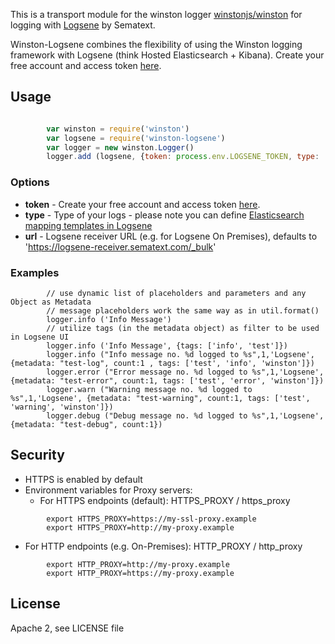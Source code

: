 This is a transport module for the winston logger [winstonjs/winston](https://github.com/winstonjs/winston) for logging with [Logsene](http://www.sematext.com/logsene) by Sematext.

Winston-Logsene combines the flexibility of using the Winston logging framework with Logsene (think Hosted Elasticsearch + Kibana).
Create your free account and access token [here](https://apps.sematext.com/users-web/register.do).

## Usage

```js

        var winston = require('winston')
        var logsene = require('winston-logsene') 
        var logger = new winston.Logger()
        logger.add (logsene, {token: process.env.LOGSENE_TOKEN, type: 'test_logs'})
 ```
### Options

- __token__ - Create your free account and access token [here](https://apps.sematext.com/users-web/register.do).
- __type__ - Type of your logs - please note you can define [Elasticsearch mapping templates in Logsene](http://blog.sematext.com/2015/02/09/elasticsearch-mapping-types-for-json-logging/) 
- __url__ - Logsene receiver URL (e.g. for Logsene On Premises), defaults to 'https://logsene-receiver.sematext.com/_bulk'

### Examples

```
        // use dynamic list of placeholders and parameters and any Object as Metadata
        // message placeholders work the same way as in util.format()
        logger.info ('Info Message')
        // utilize tags (in the metadata object) as filter to be used in Logsene UI
        logger.info ('Info Message', {tags: ['info', 'test']})
        logger.info ("Info message no. %d logged to %s",1,'Logsene', {metadata: "test-log", count:1 , tags: ['test', 'info', 'winston']})
        logger.error ("Error message no. %d logged to %s",1,'Logsene', {metadata: "test-error", count:1, tags: ['test', 'error', 'winston']})
        logger.warn ("Warning message no. %d logged to %s",1,'Logsene', {metadata: "test-warning", count:1, tags: ['test', 'warning', 'winston']})
        logger.debug ("Debug message no. %d logged to %s",1,'Logsene', {metadata: "test-debug", count:1})

```

## Security

- HTTPS is enabled by default 
- Environment variables for Proxy servers:
  - For HTTPS endpoints (default): HTTPS_PROXY / https_proxy
```
        export HTTPS_PROXY=https://my-ssl-proxy.example
        export HTTPS_PROXY=http://my-proxy.example
```
  - For HTTP endpoints (e.g. On-Premises): HTTP_PROXY / http_proxy
```
        export HTTP_PROXY=http://my-proxy.example
        export HTTP_PROXY=https://my-proxy.example
```
          
## License

Apache 2, see LICENSE file


